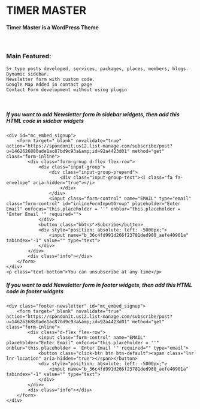 # TIMER MASTER
#### Timer Master is a WordPress Theme

<br />

### Main Featured:
    5+ type posts developed, services, packages, places, members, blogs.
    Dynamic sidebar.
    Newsletter form with custom code.
    Google Map Added in contact page
    Contact Form development without using plugin

<br />

##### If you want to add Newsletter form in sidebar widgets, then add this HTML code in sidebar widgets
```
<div id="mc_embed_signup">
    <form target="_blank" novalidate="true" action="https://spondonit.us12.list-manage.com/subscribe/post?u=1462626880ade1ac87bd9c93a&amp;id=92a4423d01" method="get" class="form-inline">
        <div class="form-group d-flex flex-row">
            <div class="input-group">
                <div class="input-group-prepend">
                    <div class="input-group-text"><i class="fa fa-envelope" aria-hidden="true"></i>
                    </div>
                </div>
                <input class="form-control" name="EMAIL" type="email" class="form-control" id="inlineFormInputGroup" placeholder="Enter Email" onfocus="this.placeholder = ''" onblur="this.placeholder = 'Enter Email '" required="">
            </div>
            <button class="bbtns">Subcribe</button>
            <div style="position: absolute; left: -5000px;">
                <input name="b_36c4fd991d266f23781ded980_aefe40901a" tabindex="-1" value="" type="text">
            </div>
        </div>
        <div class="info"></div>
    </form>
</div>
<p class="text-bottom">You can unsubscribe at any time</p>
```

##### If you want to add Newsletter form in footer widgets, then add this HTML code in footer widgets
```
<div class="footer-newsletter" id="mc_embed_signup">	
    <form target="_blank" novalidate="true" action="https://spondonit.us12.list-manage.com/subscribe/post?u=1462626880ade1ac87bd9c93a&amp;id=92a4423d01" method="get" class="form-inline">
        <div class="d-flex flex-row">
            <input class="form-control" name="EMAIL" placeholder="Enter Email" onfocus="this.placeholder = ''" onblur="this.placeholder = 'Enter Email '" required="" type="email">
            <button class="click-btn btn btn-default"><span class="lnr lnr-location" aria-hidden="true"></span></button>
            <div style="position: absolute; left: -5000px;">
                <input name="b_36c4fd991d266f23781ded980_aefe40901a" tabindex="-1" value="" type="text">
            </div>
        </div>
        <div class="info"></div>
    </form>
</div>
```